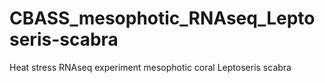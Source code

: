 # CBASS_mesophotic_RNAseq_Leptoseris-scabra
Heat stress RNAseq experiment mesophotic coral Leptoseris scabra
